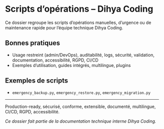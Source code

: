 # Scripts d’opérations – Dihya Coding

Ce dossier regroupe les scripts d’opérations manuelles, d’urgence ou de maintenance rapide pour l’équipe technique Dihya Coding.

## Bonnes pratiques

- Usage restreint (admin/DevOps), auditabilité, logs, sécurité, validation, documentation, accessibilité, RGPD, CI/CD
- Exemples d’utilisation, guides intégrés, multilingue, plugins

## Exemples de scripts

- `emergency_backup.py`, `emergency_restore.py`, `emergency_migration.py`

---

Production-ready, sécurisé, conforme, extensible, documenté, multilingue, CI/CD, RGPD, accessibilité.

*Ce dossier fait partie de la documentation technique interne Dihya Coding.*

